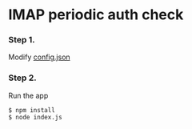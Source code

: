 # IMAP periodic auth check

### Step 1.

Modify [config.json](config.json)

### Step 2.

Run the app

```
$ npm install
$ node index.js
```
